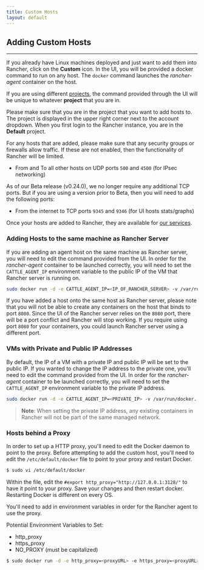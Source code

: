 ```yaml
---
title: Custom Hosts 
layout: default
---
```


## Adding Custom Hosts
---

If you already have Linux machines deployed and just want to add them into Rancher, click on the **Custom** icon. In the UI, you will be provided a docker command to run on any host. The `docker` command launches the _rancher-agent_ container on the host. 

If you are using different [projects]({{site.baseurl}}/docs/configuration/projects/), the command provided through the UI will be unique to whatever **project** that you are in.

Please make sure that you are in the project that you want to add hosts to. The project is displayed in the upper right corner next to the account dropdown. When you first login to the Rancher instance, you are in the **Default** project.

For any hosts that are added, please make sure that any security groups or firewalls allow traffic. If these are not enabled, then the functionality of Rancher will be limited.

* From and To all other hosts on UDP ports `500` and `4500` (for IPsec networking)

As of our Beta release (v0.24.0), we no longer require any additional TCP ports. But if you are using a version prior to Beta, then you will need to add the following ports:

* From the internet to TCP ports `9345` and `9346` (for UI hosts stats/graphs) 

Once your hosts are added to Rancher, they are available for [our services]({{site.baseurl}}/docs/rancher-ui/applications/stacks/adding-services/).

<a id="samehost"></a>
### Adding Hosts to the same machine as Rancher Server

If you are adding an agent host on the same machine as Rancher server, you will need to edit the command provided from the UI. In order for the _rancher-agent_ container to be launched correctly, you will need to set the `CATTLE_AGENT_IP` environment variable to the public IP of the VM that Rancher server is running on.

```bash
sudo docker run -d -e CATTLE_AGENT_IP=<IP_OF_RANCHER_SERVER> -v /var/run/docker....
```

If you have added a host onto the same host as Rancher server, please note that you will not be able to create any containers on the host that binds to port `8080`. Since the UI of the Rancher server relies on the `8080` port, there will be a port conflict and Rancher will stop working. If you require using port `8080` for your containers, you could launch Rancher server using a different port. 

### VMs with Private and Public IP Addresses

By default, the IP of a VM with a private IP and public IP will be set to the public IP. If you wanted to change the IP address to the private one, you'll need to edit the command provided from the UI. In order for the _rancher-agent_  container to be launched correctly, you will need to set the `CATTLE_AGENT_IP` environment variable to the private IP address.

```bash
sudo docker run -d -e CATTLE_AGENT_IP=<PRIVATE_IP> -v /var/run/docker....
```

> **Note**: When setting the private IP address, any existing containers in Rancher will not be part of the same managed network. 

### Hosts behind a Proxy

In order to set up a HTTP proxy, you'll need to edit the Docker daemon to point to the proxy. Before attempting to add the custom host, you'll need to edit the `/etc/default/docker` file to point to your proxy and restart Docker.

```bash
$ sudo vi /etc/default/docker
```

Within the file, edit the `#export http_proxy="http://127.0.0.1:3128/"` to have it point to your proxy. Save your changes and then restart docker. Restarting Docker is different on every OS. 

You'll need to add in environment variables in order for the Rancher agent to use the proxy.

Potential Environment Variables to Set:
* http_proxy
* https_proxy
* NO_PROXY (must be capitalized)

```bash
$ sudo docker run -d -e http_proxy=<proxyURL> -e https_proxy=<proxyURL> -e NO_PROXY=<proxyURL> -v /var/run/docker....
```
